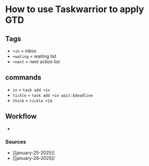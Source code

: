 # How to use Taskwarrior to apply GTD

## Tags

- `+in` = inbox
- `+wating` = waiting list
- `+next` = next action list

## commands

- `in` = `task add +in`
- `tickle` = `task add +in wait:$deadline`
- `think` = `tickle +1d`

## Workflow

-

### Sources

- [[january-25-2025]]
- [[january-26-2025]]
